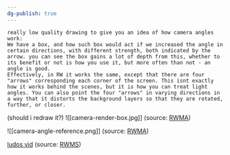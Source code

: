 ```yaml
---
dg-publish: true
---
```

```
really low quality drawing to give you an idea of how camera angles work:
We have a box, and how such box would act if we increased the angle in certain directions, with different strength, both indicated by the arrow. you can see the box gains a lot of depth from this, whether to its benefit or not is how you use it, but more often than not - an angle is good.
Effectively, in RW it works the same, except that there are four "arrows" corresponding each corner of the screen. This isnt exactly how it works behind the scenes, but it is how you can treat light angles. You can also point the four "arrows" in varying directions in a way that it distorts the background layers so that they are rotated, further, or closer.
```
(should i redraw it?)
![[camera-render-box.jpg]]
(source: [RWMA](https://discord.com/channels/1083481230839922688/1083483045329375393/1241503171218505788))


![[camera-angle-reference.png]]
(source: [RWMA](https://discord.com/channels/1083481230839922688/1083483045329375393/1130183898882654238))

[ludos vid](https://nqywadcmwusjqlrg.public.blob.vercel-storage.com/notes/files/lediting/camera-preview/cangle-isMoekmlhm5dUB0SeVwblBAUi9coiM.mp4)
(source: [RWMS](https://discord.com/channels/1237826015829557400/1238172527323516983/1290810379986927740))